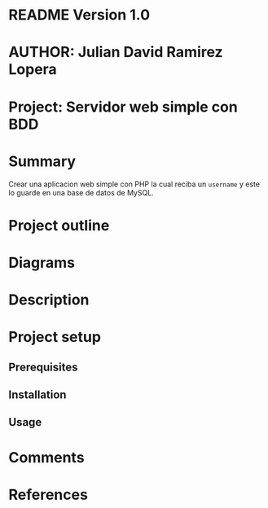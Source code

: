 # README Version 1.0

# AUTHOR: Julian David Ramirez Lopera

# Project: Servidor web simple con BDD

# Summary

Crear una aplicacion web simple con PHP la cual reciba un `username` y este lo guarde en una base de datos de MySQL.

# Project outline

# Diagrams

# Description

# Project setup

## Prerequisites

## Installation

## Usage

# Comments

# References
